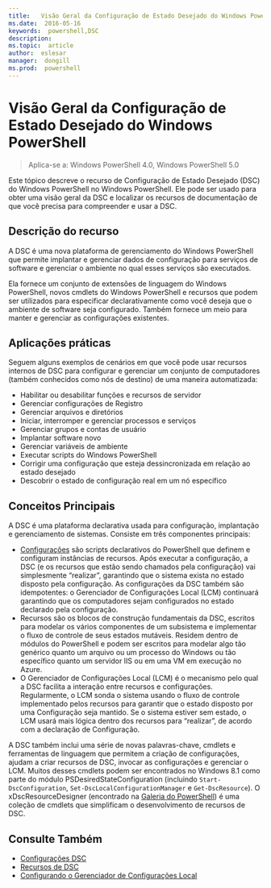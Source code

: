 ```yaml
---
title:   Visão Geral da Configuração de Estado Desejado do Windows PowerShell 
ms.date:  2016-05-16
keywords:  powershell,DSC
description:  
ms.topic:  article
author:  eslesar
manager:  dongill
ms.prod:  powershell
---
```


# Visão Geral da Configuração de Estado Desejado do Windows PowerShell 

> Aplica-se a: Windows PowerShell 4.0, Windows PowerShell 5.0

Este tópico descreve o recurso de Configuração de Estado Desejado (DSC) do Windows PowerShell no Windows PowerShell. Ele pode ser usado para obter uma visão geral da DSC e localizar os recursos de documentação de que você precisa para compreender e usar a DSC.

## Descrição do recurso
A DSC é uma nova plataforma de gerenciamento do Windows PowerShell que permite implantar e gerenciar dados de configuração para serviços de software e gerenciar o ambiente no qual esses serviços são executados.

Ela fornece um conjunto de extensões de linguagem do Windows PowerShell, novos cmdlets do Windows PowerShell e recursos que podem ser utilizados para especificar declarativamente como você deseja que o ambiente de software seja configurado. Também fornece um meio para manter e gerenciar as configurações existentes.

## Aplicações práticas
Seguem alguns exemplos de cenários em que você pode usar recursos internos de DSC para configurar e gerenciar um conjunto de computadores (também conhecidos como nós de destino) de uma maneira automatizada:

* Habilitar ou desabilitar funções e recursos de servidor
* Gerenciar configurações de Registro
* Gerenciar arquivos e diretórios
* Iniciar, interromper e gerenciar processos e serviços
* Gerenciar grupos e contas de usuário
* Implantar software novo
* Gerenciar variáveis de ambiente
* Executar scripts do Windows PowerShell
* Corrigir uma configuração que esteja dessincronizada em relação ao estado desejado
* Descobrir o estado de configuração real em um nó específico

## Conceitos Principais
A DSC é uma plataforma declarativa usada para configuração, implantação e gerenciamento de sistemas. Consiste em três componentes principais:

* [Configurações](configurations.md) são scripts declarativos do PowerShell que definem e configuram instâncias de recursos. Após executar a configuração, a DSC (e os recursos que estão sendo chamados pela configuração) vai simplesmente “realizar”, garantindo que o sistema exista no estado disposto pela configuração. As configurações da DSC também são idempotentes: o Gerenciador de Configurações Local (LCM) continuará garantindo que os computadores sejam configurados no estado declarado pela configuração.
* Recursos são os blocos de construção fundamentais da DSC, escritos para modelar os vários componentes de um subsistema e implementar o fluxo de controle de seus estados mutáveis. Residem dentro de módulos do PowerShell e podem ser escritos para modelar algo tão genérico quanto um arquivo ou um processo do Windows ou tão específico quanto um servidor IIS ou em uma VM em execução no Azure.
* O Gerenciador de Configurações Local (LCM) é o mecanismo pelo qual a DSC facilita a interação entre recursos e configurações. Regularmente, o LCM sonda o sistema usando o fluxo de controle implementado pelos recursos para garantir que o estado disposto por uma Configuração seja mantido. Se o sistema estiver sem estado, o LCM usará mais lógica dentro dos recursos para “realizar”, de acordo com a declaração de Configuração. 

A DSC também inclui uma série de novas palavras-chave, cmdlets e ferramentas de linguagem que permitem a criação de configurações, ajudam a criar recursos de DSC, invocar as configurações e gerenciar o LCM. Muitos desses cmdlets podem ser encontrados no Windows 8.1 como parte do módulo PSDesiredStateConfiguration (incluindo `Start-DscConfiguration`, `Set-DscLocalConfigurationManager` e `Get-DscResource`). O xDscResourceDesigner (encontrado na [Galeria do PowerShell](https://www.powershellgallery.com/packages/xDSCResourceDesigner/)) é uma coleção de cmdlets que simplificam o desenvolvimento de recursos de DSC.

## Consulte Também
* [Configurações DSC](configurations.md)
* [Recursos de DSC](resources.md)
* [Configurando o Gerenciador de Configurações Local](metaConfig.md)



<!--HONumber=May16_HO3-->


